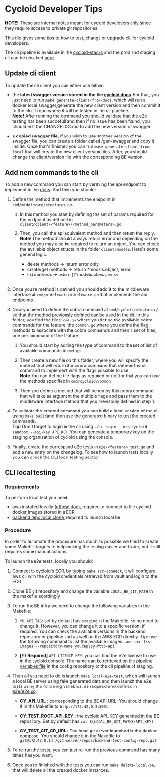 # Cycloid Developer Tips

**NOTE!** These are internal notes meant for cycloid develovers only since they require access to private git repositories.

This file gives some tips to how to test, change or upgrade cli, for cycloid developers.

The cli pipeline is available in the [cycloid-stacks](https://github.com/cycloidio/cycloid-stacks/tree/stacks/cycloid-cli) and the prod and staging cli can be checked [here](https://console.cycloid.io/organizations/cycloid/projects/cycloid-cli).


## Update cli client 

To update the cli client you can either use either:

- the **latest swagger version stored in the the [cycloid docs](https://docs.cycloid.io/api/swagger.yml)**. For that, you just need to run ```make generate-client-from-docs```, which will run a docker local swagger,generate the new client version and then commit it to the cli git repo where it will be tested in the cli pipeline. </br>
**Note!** After running the command you should validate that the e2e testing has been succefull and then if no issue has been found, you should edit the CHANGELOG.md to add the new version of swagger.

- a **copied swagger file**, if you wish to use another version of the swagger file, you can create a folder called /gen-swagger and copy it inside. Once that's finished you can run ```make generate-client-from-local``` that will create the new client version files. After, you should change the client/version file with the corresponding BE version.</br> 

## Add nem commands to the cli

To add a new command you can start by verifying the api endpoint to implement in the [docs](https://docs.cycloid.io/api/index.html). And then you should:

1. Define the method that implements the endpoint in ```cmd/middleware/<feature>.go```. </br>
    
    1. In this method you start by defining the set of params required for the endpoint as defined in ```client/client/<feature>/<method_parameters>.go``` </br> 
    
    2. Then, you call the api equivalent method and then return the reply.</br> **Note!** The method should always return error and depending on the method you may also be required to return an object. You can check the available object structs in the folder ```client/models```.
    Here's some general logic: 
        - delete methods -> return error only
        - create/get methods -> return *models.object, error
        - list methods -> return []*models.object, error</br> </br>


2. Once you're method is defined you should add it to the middleware interface at ```cmd/middleware/middleware.go``` that implements the api endpoints.</br> 

3. Now you need to define the cobra command at ```cmd/cycloid/<feature>/``` so that the method previously defined can be used in the cli. In this folder, you find the files: ```cmd.go``` where you define the available cobra commands for the feature, the ```common.go``` where you define the flag methods to associate with the cobra commands and then a set of files, one per command of the feature.

    1. You should start by adding the type of command to the set of list of available commands in ```cmd.go```

    2. Then create a new file on this folder, where you will specify the method that will return the cobra command that defines the cli command to implement with the flags possible to use. </br> **Note** You can define the flags as required or not for that you can use the methods specified in ```cmd/cycloid/common```

    3. Then you define a method that will be run by this cobra command that will take as argument the multiple flags and pass them to the middleware interface method that you previsouly defined in step 1.

4. To validate the created command you can build a local version of the cli using ```make build```and then use the generated binary to test the created commands. </br> **Tip!** Don't forget to login in the cli using ```./ci login --org cycloid-sandbox --api-key API_KEY```. You can generate a temporary key on the staging organisation of cycloid using the console.

5. Finally, create the correspond e2e tests in ```e2e/<feature>_test.go``` and add a new entry on the changelog. To see how to launch tests locally you can check the CLI local testing section.


## CLI local testing 
### Requirements

To perform local test you need:
- aws installed locally ([official doc](https://docs.aws.amazon.com/cli/latest/userguide/cli-chap-install.html)), required to connect to the cycloid docker images stored in a ECR
- [backend repo local clone](https://github.com/cycloidio/youdeploy-http-api), required to launch local be

### Procedure

In order to automate the procedure has much as possible we tried to create some Makefile targets to help making the testing easier and faster, but it still requires some manual actions.

To launch the e2e tests, locally you should:

1. Connect to cycloid's ECR, by typing ```make ecr-connect```, it will configure aws cli with the cycloid credentials retrieved from vault and login to the ECR

2. Clone BE git repository and change the variable ```LOCAL_BE_GIT_PATH``` in the makefile acordingly

3. To run the BE infra we need to change the following variables in the Makefile:
    1. ```YD_API_TAG```: set by default has ```staging``` in the Makefile, so no need to change it. However, you can change it to a specific version, if required. You can check the available versions in the backend repository or pipeline and as well on the AWS ECR directly. Tip: use the following command to list the available images : ```aws ecr list-images --repository-name youdeploy-http-api``` 

    2. **[/!\ Required]** ```API_LICENCE_KEY```: you can find the e2e license to use in the cycloid console. The name can be retrieved on the [pipeline variables file](https://github.com/cycloidio/cycloid-stacks/blob/config/cycloid-cli/pipeline/staging/variables.yaml#L28) in the config repository of the cli pipeline of staging.

4. Then all you need to do is launch ```make local-e2e-test```, which will launch a local BE server using fake generated data and then launch the e2e tests using the following variables, as required and defined in [e2e/e2e.go](e2e/e2e.go):
  
    - **CY_API_URL** : corresponding to the BE API URL. You should change it in the Makefile to `http://172.42.0.3:3001`

    - **CY_TEST_ROOT_API_KEY** : the cycloid API_KEY generated in the BE repository. Set by default has `cat ${LOCAL_BE_GIT_PATH}/API_KEY)`

    - **CY_TEST_GIT_CR_URL** : The local git server launched in the docker-compose. You should change it in the Makefile to `git@172.42.0.14:/git-server/repos/backend-test-config-repo.git`

5. To re-run the tests, you can just re-run the previous command has many times has you want.

6. Once you're finished with the tests you can run ```make delete-local-be```, that will delete all the created docker instances.
